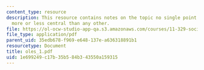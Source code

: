```yaml
---
content_type: resource
description: This resource contains notes on the topic no single point in space is
  more or less central than any other.
file: https://ol-ocw-studio-app-qa.s3.amazonaws.com/courses/11-329-social-theory-and-the-city-fall-2005/1e699249c17b35b584b343550a159315_oles_1.pdf
file_type: application/pdf
parent_uid: 35edb678-f969-e648-137e-a636318891b1
resourcetype: Document
title: oles_1.pdf
uid: 1e699249-c17b-35b5-84b3-43550a159315
---
```

